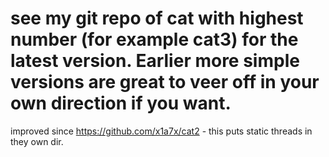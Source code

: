 




# see my git repo of cat with highest number (for example cat3) for the latest version. Earlier more simple versions are great to veer off in your own direction if you want.


improved since  https://github.com/x1a7x/cat2 - this puts static threads in they own dir. 
